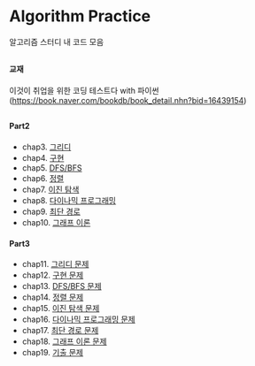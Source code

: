 # Algorithm Practice

알고리즘 스터디 내 코드 모음


## 
#### 교재 
이것이 취업을 위한 코딩 테스트다 with 파이썬 (https://book.naver.com/bookdb/book_detail.nhn?bid=16439154)


##
#### Part2
  + chap3. [그리디](https://github.com/MikeLee-hub/Algorithm-Practice/tree/master/algorithm_practice(이코테)/code/예제/3.그리디-예제)
  + chap4. [구현](https://github.com/MikeLee-hub/Algorithm-Practice/tree/master/algorithm_practice(이코테)/code/예제/4.구현-예제)
  + chap5. [DFS/BFS](https://github.com/MikeLee-hub/Algorithm-Practice/tree/master/algorithm_practice(이코테)/code/예제/5.DFS%2CBFS-예제)
  + chap6. [정렬](https://github.com/MikeLee-hub/Algorithm-Practice/tree/master/algorithm_practice(이코테)/code/예제/6.정렬-예제)
  + chap7. [이진 탐색](https://github.com/MikeLee-hub/Algorithm-Practice/tree/master/algorithm_practice(이코테)/code/예제/7.이진탐색-예제)
  + chap8. [다이나믹 프로그래밍](https://github.com/MikeLee-hub/Algorithm-Practice/tree/master/algorithm_practice(이코테)/code/예제/8.다이나믹프로그래밍-예제)
  + chap9. [최단 경로](https://github.com/MikeLee-hub/Algorithm-Practice/tree/master/algorithm_practice(이코테)/code/예제/9.최단%20경로-예제)
  + chap10. [그래프 이론](https://github.com/MikeLee-hub/Algorithm-Practice/tree/master/algorithm_practice(이코테)/code/예제/10.그래프%20이론-예제)

#### Part3
  + chap11. [그리디 문제](https://github.com/MikeLee-hub/Algorithm-Practice/tree/master/algorithm_practice(이코테)/code/문제/11.그리디-문제)
  + chap12. [구현 문제](https://github.com/MikeLee-hub/Algorithm-Practice/tree/master/algorithm_practice(이코테)/code/문제/12.구현-문제)
  + chap13. [DFS/BFS 문제](https://github.com/MikeLee-hub/Algorithm-Practice/tree/master/algorithm_practice(이코테)/code/문제/13.DFS%2CBFS-문제)
  + chap14. [정렬 문제](https://github.com/MikeLee-hub/Algorithm-Practice/tree/master/algorithm_practice(이코테)/code/문제/14.정렬-문제)
  + chap15. [이진 탐색 문제](https://github.com/MikeLee-hub/Algorithm-Practice/tree/master/algorithm_practice(이코테)/code/문제/15.이진탐색-문제)
  + chap16. [다이나믹 프로그래밍 문제](https://github.com/MikeLee-hub/Algorithm-Practice/tree/master/algorithm_practice(이코테)/code/문제/16.다이나믹프로그래밍-문제)
  + chap17. [최단 경로 문제](https://github.com/MikeLee-hub/Algorithm-Practice/tree/master/algorithm_practice(이코테)/code/문제/17.최단경로-문제)
  + chap18. [그래프 이론 문제](https://github.com/MikeLee-hub/Algorithm-Practice/tree/master/algorithm_practice(이코테)/code/문제/18.그래프이론-문제)
  + chap19. [기출 문제](https://github.com/MikeLee-hub/Algorithm-Practice/tree/master/algorithm_practice(이코테)/code/문제/19.기출-문제)
